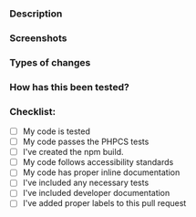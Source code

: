 ### Description

<!-- Please describe what you have changed or added -->

### Screenshots

<!-- if applicable -->

### Types of changes

<!-- What types of changes does your code introduce?  -->
<!-- Bug fix (non-breaking change which fixes an issue) -->
<!-- New feature (non-breaking change which adds functionality) -->
<!-- Breaking change -->

### How has this been tested?

<!-- Please describe in detail how you tested your changes. -->

### Checklist:

-   [ ] My code is tested
-   [ ] My code passes the PHPCS tests
-   [ ] I've created the npm build.
-   [ ] My code follows accessibility standards <!-- Guidelines: https://make.wordpress.org/core/handbook/best-practices/coding-standards/accessibility-coding-standards/ -->
-   [ ] My code has proper inline documentation <!-- Guidelines: https://make.wordpress.org/core/handbook/best-practices/inline-documentation-standards/javascript/ -->
-   [ ] I've included any necessary tests <!-- if applicable -->
-   [ ] I've included developer documentation <!-- if applicable -->
-   [ ] I've added proper labels to this pull request <!-- if applicable -->
